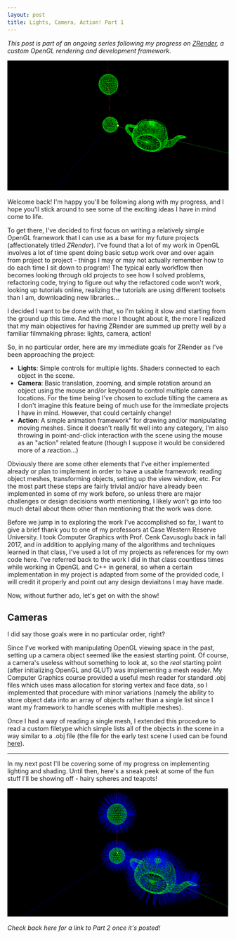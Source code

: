 ```yaml
---
layout: post
title: Lights, Camera, Action! Part 1
---
```


*This post is part of an ongoing series following my progress on [ZRender](https://github.com/mjzyle/zrender), a custom OpenGL rendering and development framework.*

![Intro](/images/ZRender/LCA-1/intro.png "Camera Progress")

Welcome back! I'm happy you'll be following along with my progress, and I hope you'll stick around to see some of the exciting ideas I have in mind come to life. 

To get there, I've decided to first focus on writing a relatively simple OpenGL framework that I can use as a base for my future projects (affectionately titled *ZRender*). I've found that a lot of my work in OpenGL involves a lot of time spent doing basic setup work over and over again from project to project - things I may or may not actually remember how to do each time I sit down to program! The typical early workflow then becomes looking through old projects to see how I solved problems, refactoring code, trying to figure out why the refactored code won't work, looking up tutorials online, realizing the tutorials are using different toolsets than I am, downloading new libraries...

I decided I want to be done with that, so I'm taking it slow and starting from the ground up this time. And the more I thought about it, the more I realized that my main objectives for having ZRender are summed up pretty well by a familiar filmmaking phrase:  lights, camera, action!

So, in no particular order, here are my immediate goals for ZRender as I've been approaching the project:
* __Lights__: Simple controls for multiple lights. Shaders connected to each object in the scene.
* __Camera__: Basic translation, zooming, and simple rotation around an object using the mouse and/or keyboard to control multiple camera locations. For the time being I've chosen to exclude tilting the camera as I don't imagine this feature being of much use for the immediate projects I have in mind. However, that could certainly change!
* __Action__: A simple animation framework" for drawing and/or manipulating moving meshes. Since it doesn't really fit well into any category, I'm also throwing in point-and-click interaction with the scene using the mouse as an "action" related feature (though I suppose it would be considered more of a *re*action...)

Obviously there are some other elements that I've either implemented already or plan to implement in order to have a usable framework: reading object meshes, transforming objects, setting up the view window, etc. For the most part these steps are fairly trivial and/or have already been implemented in some of my work before, so unless there are major challenges or design decisions worth mentioning, I likely won't go into too much detail about them other than mentioning that the work was done.

Before we jump in to exploring the work I've accomplished so far, I want to give a brief thank you to one of my professors at Case Western Reserve University. I took Computer Graphics with Prof. Cenk Cavusoglu back in fall 2017, and in addition to applying many of the algorithms and techniques learned in that class, I've used a lot of my projects as references for my own code here. I've referred back to the work I did in that class countless times while working in OpenGL and C++ in general, so when a certain implementation in my project is adapted from some of the provided code, I will credit it properly and point out any design deviaitons I may have made.

Now, without further ado, let's get on with the show!

## Cameras

I did say those goals were in no particular order, right? 

Since I've worked with manipulating OpenGL viewing space in the past, setting up a camera object seemed like the easiest starting point. Of course, a camera's useless without something to look at, so the *real* starting point (after initializing OpenGL and GLUT) was implementing a mesh reader. My Computer Graphics course provided a useful mesh reader for standard .obj files which uses mass allocation for storing vertex and face data, so I implemented that procedure with minor variations (namely the ability to store object data into an array of objects rather than a single list since I want my framework to handle scenes with multiple meshes). 

Once I had a way of reading a single mesh, I extended this procedure to read a custom filetype which simple lists all of the objects in the scene in a way similar to a .obj file (the file for the early test scene I used can be found [here](https://github.com/mjzyle/zrender/blob/master/zrender/scene.txt)).

------

In my next post I'll be covering some of my progress on implementing lighting and shading. Until then, here's a sneak peek at some of the fun stuff I'll be showing off - hairy spheres and teapots!

![Sneak Peek](/images/ZRender/LCA-1/sneakpeek.png "Sneak Peek at Lighting")

*Check back here for a link to Part 2 once it's posted!*
